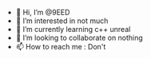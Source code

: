 - 👋 Hi, I’m @9EED
- 👀 I’m interested in not much
- 🌱 I’m currently learning c++ unreal
- 💞️ I’m looking to collaborate on nothing
- 📫 How to reach me : Don't
